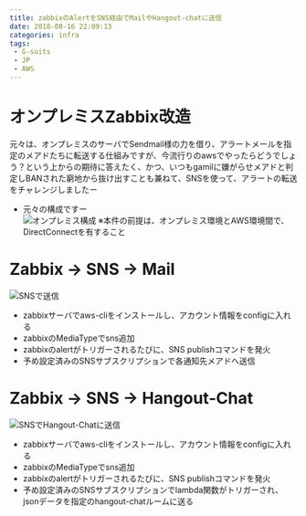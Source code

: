 ```yaml
---
title: zabbixのAlertをSNS経由でMailやHangout-chatに送信
date: 2018-08-16 22:09:13
categories: infra
tags: 
 - G-suits
 - JP
 - AWS
---
```


# オンプレミスZabbix改造
元々は、オンプレミスのサーバでSendmail様の力を借り、アラートメールを指定のメアドたちに転送する仕組みですが、今流行りのawsでやったらどうでしょう？という上からの期待に答えたく、かつ、いつもgamilに嫌がらせメアドと判定しBANされた窮地から抜け出すことも兼ねて、SNSを使って、アラートの転送をチャレンジしましたー  
<!--more-->

- 元々の構成ですー  
![オンプレミス構成](http://wx2.sinaimg.cn/mw690/735d420agy1fubv4wtub3j213w0lw46r.jpg)
※本件の前提は、オンプレミス環境とAWS環境間で、DirectConnectを有すること

# Zabbix → SNS → Mail
![SNSで送信](http://wx3.sinaimg.cn/mw690/735d420agy1fubv4uvp7mj21400mldlc.jpg)
- zabbixサーバでaws-cliをインストールし、アカウント情報をconfigに入れる  
- zabbixのMediaTypeでsns追加
- zabbixのalertがトリガーされるたびに、SNS publishコマンドを発火
- 予め設定済みのSNSサブスクリプションで各通知先メアドへ送信

# Zabbix → SNS → Hangout-Chat
![SNSでHangout-Chatに送信](http://wx1.sinaimg.cn/mw690/735d420agy1fubv4vwezsj21400m0n4k.jpg)
- zabbixサーバでaws-cliをインストールし、アカウント情報をconfigに入れる  
- zabbixのMediaTypeでsns追加
- zabbixのalertがトリガーされるたびに、SNS publishコマンドを発火
- 予め設定済みのSNSサブスクリプションでlambda関数がトリガーされ、jsonデータを指定のhangout-chatルームに送る